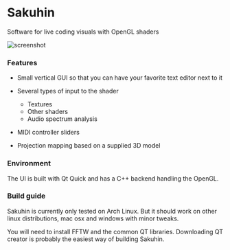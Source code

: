 # Sakuhin

Software for live coding visuals with OpenGL shaders

![screenshot](https://i.imgur.com/5fx8M7v.png)

### Features

* Small vertical GUI so that you can have your favorite text editor next to it
* Several types of input to the shader
    * Textures
    * Other shaders
    * Audio spectrum analysis

* MIDI controller sliders
* Projection mapping based on a supplied 3D model

### Environment

The UI is built with Qt Quick and has a C++ backend handling the OpenGL.

### Build guide

Sakuhin is currently only tested on Arch Linux. But it should work on other linux distributions, mac osx and windows with minor tweaks.

You will need to install FFTW and the common QT libraries.
Downloading QT creator is probably the easiest way of building Sakuhin.
